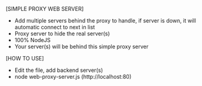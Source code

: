 [SIMPLE PROXY WEB SERVER]
- Add multiple servers behind the proxy to handle, if server is down, it will automatic connect to next in list
- Proxy server to hide the real server(s)
- 100% NodeJS
- Your server(s) will be behind this simple proxy server

[HOW TO USE]

- Edit the file, add backend server(s)
- node web-proxy-server.js (http://localhost:80)
